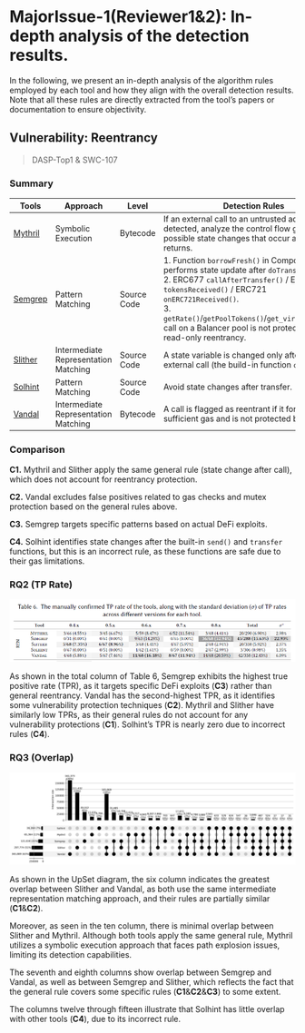 # MajorIssue-1(Reviewer1&2): In-depth analysis of the detection results.

In the following, we present an in-depth analysis of the algorithm rules employed by each tool and how they align with the overall detection results. Note that all these rules are directly extracted from the tool’s papers or documentation to ensure objectivity.

<!--
Our analysis for each vulnerability includes the following key points:

1. **Summary of Tool Algorithm Rules:** We provide a summary of the algorithmic rules employed by each tool, with these rules directly extracted from the tool’s papers or documentation to ensure objectivity.
2. **Comparison of Similarities and Differences in Algorithm Rules:** We compare the algorithmic rules of different tools, highlighting both their similarities and differences.
3. **Analysis of How Tool Algorithm Rules Align with TP Rate (RQ2):** We analyze how the algorithmic rules of each tool align with its true positive rate.
4. **Analysis of How Tool Algorithm Rules Align with Tool Consistency (RQ3):** We analyze how the algorithmic rules of each tool align with the overlap in their detection results.

## Table of Contents
1. [Reentrancy](#vulnerability-1-reentrancy)
2. [Unprotected SELFDESTRUCT Instruction](#vulnerability-2-unprotected-selfdestruct-instruction)
3. [Authorization through tx.origin](#vulnerability-3-authorization-through-txorigin)
4. [Unprotected Ether Withdrawal](#vulnerability-4-unprotected-ether-withdrawal)
5. [Integer Overflow and Underflow](#vulnerability-5-integer-overflow-and-underflow)

-->

## Vulnerability: Reentrancy
> DASP-Top1 & SWC-107 
### Summary

| Tools | Approach | Level | Detection Rules |
| --------| --- | ---- | ------- |
| [Mythril](https://github.com/muellerberndt/smashing-smart-contracts/blob/master/smashing-smart-contracts-1of1.pdf) | Symbolic Execution | Bytecode	|If an external call to an untrusted address is detected, analyze the control flow graph for possible state changes that occur after the call returns.  |
| [Semgrep](https://github.com/Decurity/semgrep-smart-contracts?tab=readme-ov-file) | Pattern Matching | Source Code	|1. Function `borrowFresh()` in Compound performs state update after `doTransferOut()`. <br>2. ERC677 `callAfterTransfer()` / ERC777 `tokensReceived()` / ERC721 `onERC721Received()`. <br>3. `getRate()`/`getPoolTokens()`/`get_virtual_price()` call on a Balancer pool is not protected from the read-only reentrancy. |
| [Slither](https://dl.acm.org/doi/10.1109/wetseb.2019.00008) | Intermediate Representation Matching | Source Code | A state variable is changed only after an external call (the build-in function `call()`). |
| [Solhint](https://github.com/protofire/solhint/blob/develop/docs/rules/security/reentrancy.md) | Pattern Matching | Source Code	|Avoid state changes after transfer.  |
| [Vandal](https://arxiv.org/abs/1809.03981) | Intermediate Representation Matching | Bytecode	|A call is flagged as reentrant if it forwards sufficient gas and is not protected by a mutex.|


### Comparison

**C1.** Mythril and Slither apply the same general rule (state change after call), which does not account for reentrancy protection.

**C2.** Vandal excludes false positives related to gas checks and mutex protection based on the general rules above.

**C3.** Semgrep targets specific patterns based on actual DeFi exploits.

**C4.** Solhint identifies state changes after the built-in  `send()` and `transfer` functions, but this is an incorrect rule, as these functions are safe due to their gas limitations.



### RQ2 (TP Rate)

![TP Rate](Table6_REN.png)

As shown in the total column of Table 6, Semgrep exhibits the highest true positive rate (TPR), as it targets specific DeFi exploits (**C3**) rather than general reentrancy. Vandal has the second-highest TPR, as it identifies some vulnerability protection techniques (**C2**). Mythril and Slither have similarly low TPRs, as their general rules do not account for any vulnerability protections (**C1**). Solhint’s TPR is nearly zero due to incorrect rules (**C4**).


### RQ3 (Overlap)

![TP Rate](../_RQ3/overlap/upset_data/RQ3_upset_graph_SWC-107.png)

As shown in the UpSet diagram, the six column indicates the greatest overlap between Slither and Vandal, as both use the same intermediate representation matching approach, and their rules are partially similar (**C1**&**C2**). 

Moreover, as seen in the ten column, there is minimal overlap between Slither and Mythril. Although both tools apply the same general rule, Mythril utilizes a symbolic execution approach that faces path explosion issues, limiting its detection capabilities.

The seventh and eighth columns show overlap between Semgrep and Vandal, as well as between Semgrep and Slither, which reflects the fact that the general rule covers some specific rules (**C1**&**C2**&**C3**) to some extent. 

The columns twelve through fifteen illustrate that Solhint has little overlap with other tools (**C4**), due to its incorrect rule.



<!-- ## Vulnerability 2: Unprotected SELFDESTRUCT Instruction
> DASP-Top2 & SWC-106 

### Summary

| Tools | Approach | Level | Detection Rules |
| --------| --- | ---- | ------- |
| Mythril | | | Any sender can trigger execution of the SELFDESTRUCT instruction to destroy this contract account and withdraw its balance to an arbitrary address.|
| Semgrep | | | Contract can be destructed by anyone. |
| Slither | | | slither	Unprotected call to a function executing `selfdestruct`/`suicide`.|
| VeriSmart | | |Given a statement that deactivates contracts, we report a suicidal vulnerability if the statement can be executed by untrusted users.|
| Ethainter | | |  Accessible selfdestruct vulnerability is more commonly encountered in combination with a tainted guard.|
| Vandal | | | Any code path leading to a selfdestruct instruction, that can be executed by an arbitrary caller.|

### Comparison

### RQ2

### RQ3


## Vulnerability 3: Authorization through tx.origin
> DASP-Top2 & SWC-115 

### Summary

| Tools | Approach | Level | Detection Rules |
| --------| --- | ---- | ------- |
| Mythril | | | Currently we just point out the usage of `tx.origin`. We should check whether it is being used in some sort of authorization.(like `require()`)|
| SmartCheck | | | The pattern detects the environmental variable `tx.origin`.|
| Slither | | | `tx.origin`-based protection can be abused by a malicious contract if a legitimate user interacts with the malicious contract.|
| Solhint | | | Avoid to use `tx.origin`.|
| Vandal | | | Checking that an origin instruction exists, and that its result is used in some other potentially sensitive operation such as a conditional or a write to storage.|
| SolidityCheck | | | Using `tx.origin` for authentication.|

### Comparison

### RQ2

### RQ3

## Vulnerability 4: Unprotected Ether Withdrawal
> DASP-Top2 & SWC-105 

### Summary
| Tools | Approach | Level | Detection Rules |
| --------| --- | ---- | ------- |
| Mythril | | | An issue is reported if there is a valid end state where the attacker has successfully increased their Ether balance. |
| Semgrep | | | Function `sweepToken` is allowed to be called by anyone.|
| Slither | | | Unprotected call to a function sending Ether to an arbitrary address. |
| VeriSmart | | | Given a statement that sends Ethers to accounts, we report a leaking vulnerability if the contract leaks Ethers to an untrusted user and the amount of the leaked Ethers is greater than the amount of Ethers sent from the untrusted user. |
| Ethainter | | | With a tainted selfdestruct vulnerability, the receiving address of the funds can be controlled by any user of the contract. |
| Vandal | | | If an arbitrary caller can force it to transfer Ether, and can manipulate the address to which that Ether is transferred. |


### Comparison

### RQ2

### RQ3

## Vulnerability 5: Integer Overflow and Underflow
> DASP-Top3 & SWC-101 

### Summary

| Tools | Approach | Level | Detection Rules |
| --------| --- | ---- | ------- |
| Mythril | | | For every SUB instruction, check if there's a possible state where op1 > op0. For every ADD, MUL instruction, check if  there's a possible state where op1 + op0 > 2^32 - 1.|
| SmartCheck | | | The pattern detects arithmetic operations +, -, *, which are not inside a conditional statement. This rule was temporarily muted for testing (Section 4) due to a high false positive rate. |
| Semgrep | | | basic-arithmetic-underflow：Possible arithmetic underflow. |
| MadMax | | | Loop overflows are conservatively asserted to be likely if the induction variable is cast to a short integer or ideally one byte. The loop has to be łdynamically boundž to be vulnerable, i.e., the number of iterations is determined by some run-time value. |
| VeriSmart | | | when we want to check whether a contract contains integer overflow vulnerabilities, given an assignment x := y+z, we assume an assertion assert(y+z >= y) is inserted right before the assignment. |

### Comparison

### RQ2

### RQ3

-->